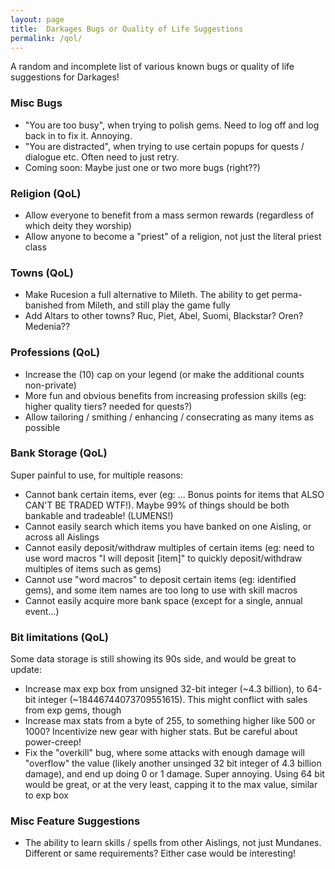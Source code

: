 ```yaml
---
layout: page
title:  Darkages Bugs or Quality of Life Suggestions
permalink: /qol/
---
```


A random and incomplete list of various known bugs or quality of life suggestions for Darkages!


### Misc Bugs

- "You are too busy", when trying to polish gems. Need to log off and log back in to fix it. Annoying.
- "You are distracted", when trying to use certain popups for quests / dialogue etc. Often need to just retry.
- Coming soon: Maybe just one or two more bugs (right??)


### Religion (QoL)
- Allow everyone to benefit from a mass sermon rewards (regardless of which deity they worship)
- Allow anyone to become a "priest" of a religion, not just the literal priest class


### Towns (QoL)
- Make Rucesion a full alternative to Mileth. The ability to get perma-banished from Mileth, and still play the game fully
- Add Altars to other towns? Ruc, Piet, Abel, Suomi, Blackstar? Oren? Medenia??


### Professions (QoL)
- Increase the (10) cap on your legend (or make the additional counts non-private)
- More fun and obvious benefits from increasing profession skills (eg: higher quality tiers? needed for quests?)
- Allow tailoring / smithing / enhancing / consecrating as many items as possible


### Bank Storage (QoL)

Super painful to use, for multiple reasons:

- Cannot bank certain items, ever (eg: ... Bonus points for items that ALSO CAN'T BE TRADED WTF!). Maybe 99% of things should be both bankable and tradeable! (LUMENS!)
- Cannot easily search which items you have banked on one Aisling, or across all Aislings
- Cannot easily deposit/withdraw multiples of certain items (eg: need to use word macros "I will deposit [item]" to quickly deposit/withdraw multiples of items such as gems)
- Cannot use "word macros" to deposit certain items (eg: identified gems), and some item names are too long to use with skill macros
- Cannot easily acquire more bank space (except for a single, annual event...)


### Bit limitations (QoL)

Some data storage is still showing its 90s side, and would be great to update:

- Increase max exp box from unsigned 32-bit integer (~4.3 billion), to 64-bit integer (~18446744073709551615). This might conflict with sales from exp gems, though
- Increase max stats from a byte of 255, to something higher like 500 or 1000? Incentivize new gear with higher stats. But be careful about power-creep!
- Fix the "overkill" bug, where some attacks with enough damage will "overflow" the value (likely another unsinged 32 bit integer of 4.3 billion damage), and end up doing 0 or 1 damage. Super annoying. Using 64 bit would be great, or at the very least, capping it to the max value, similar to exp box


### Misc Feature Suggestions
- The ability to learn skills / spells from other Aislings, not just Mundanes. Different or same requirements? Either case would be interesting!

